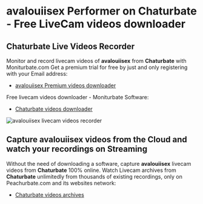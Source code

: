 # avalouiisex Performer on Chaturbate - Free LiveCam videos downloader

## Chaturbate Live Videos Recorder

Monitor and record livecam videos of **avalouiisex** from **Chaturbate** with Moniturbate.com
Get a premium trial for free by just and only registering with your Email address:
* [avalouiisex Premium videos downloader](https://moniturbate.com/request-demo-licence-key.html)

Free livecam videos downloader - Moniturbate Software:
* [Chaturbate videos downloader](https://moniturbate.com/moniturbate-download-software.html)

![avalouiisex livecam videos recorder](https://peachurnet.com/templates/moniturbate-software.png)


## Capture avalouiisex videos from the Cloud and watch your recordings on Streaming

Without the need of downloading a software, capture **avalouiisex** livecam videos from **Chaturbate** 100% online.
Watch Livecam archives from **Chaturbate** unlimitedly from thousands of existing recordings, only on Peachurbate.com and its websites network:
* [Chaturbate videos archives](https://peachurnet.com/)